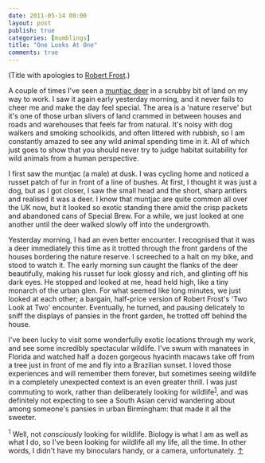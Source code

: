 ```yaml
---
date: 2011-05-14 00:00
layout: post
publish: true
categories: [mumblings]
title: "One Looks At One"
comments: true
---
```


(Title with apologies to [Robert Frost][].)

A couple of times I've seen a [muntjac deer][] in a scrubby bit of land on my way to work. I saw it again early yesterday morning, and it never fails to cheer me and make the day feel special. The area is a 'nature reserve' but it's one of those urban slivers of land crammed in between houses and roads and warehouses that feels far from natural. It's noisy with dog walkers and smoking schoolkids, and often littered with rubbish, so I am constantly amazed to see any wild animal spending time in it. All of which just goes to show that you should never try to judge habitat suitability for wild animals from a human perspective.

I first saw the muntjac (a male) at dusk. I was cycling home and noticed a russet patch of fur in front of a line of bushes. At first, I thought it was just a dog, but as I got closer, I saw the small head and the short, sharp antlers and realised it was a deer. I know that muntjac are quite common all over the UK now, but it looked so exotic standing there amid the crisp packets and abandoned cans of Special Brew. For a while, we just looked at one another until the deer walked slowly off into the undergrowth.

Yesterday morning, I had an even better encounter. I recognised that it was a deer immediately this time as it trotted through the front gardens of the houses bordering the nature reserve. I screeched to a halt on my bike, and stood to watch it. The early morning sun caught the flanks of the deer beautifully, making his russet fur look glossy and rich, and glinting off his dark eyes. He stopped and looked at me, head held high, like a tiny monarch of the urban glen. For what seemed like long minutes, we just looked at each other; a bargain, half-price version of Robert Frost's 'Two Look at Two' encounter. Eventually, he turned, and pausing delicately to sniff the displays of pansies in the front garden, he trotted off behind the house.

I've been lucky to visit some wonderfully exotic locations through my work, and see some incredibly spectacular wildlife. I've swum with manatees in Florida and watched half a dozen gorgeous hyacinth macaws take off from a tree just in front of me and fly into a Brazilian sunset. I loved those experiences and will remember them forever, but sometimes seeing wildlife in a completely unexpected context is an even greater thrill. I was just commuting to work, rather than deliberately looking for wildlife<sup id="r1-140511"><a href="#f1-140511">1</a></sup>, and was definitely not expecting to see a South Asian cervid wandering about among someone's pansies in urban Birmingham: that made it all the sweeter. 

<p><sup id="f1-140511">1</sup> Well, not <em>consciously</em> looking for wildlife. Biology is what I am as well as what I do, so I've been looking for wildlife all my life, all the time. In other words, I didn't have my binoculars handy, or a camera, unfortunately. <a href="#r1-140511">&uarr;</a></p>

[Robert Frost]: http://www.americanpoems.com/poets/robertfrost/12109
[muntjac deer]: http://en.wikipedia.org/wiki/Muntjac_deer
